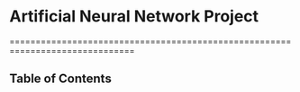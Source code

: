# Artificial Neural Network Project


==============================================================================

## Table of Contents
